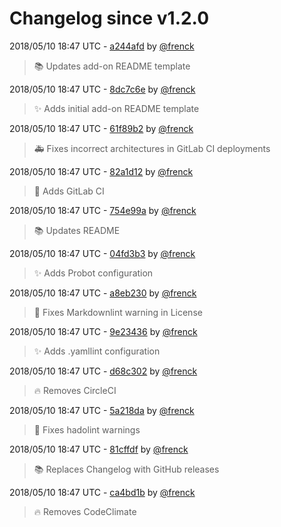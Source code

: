# Changelog since v1.2.0

2018/05/10 18:47 UTC - [a244afd](https://github.com/hassio-addons/addon-example/commit/a244afdb7a9f8bea6deab77afe4a53d7ec57fe21) by [@frenck](https://github.com/frenck)
> :books: Updates add-on README template 

2018/05/10 18:47 UTC - [8dc7c6e](https://github.com/hassio-addons/addon-example/commit/8dc7c6eb7453143429bf5f8c5bc69a9c535bb00a) by [@frenck](https://github.com/frenck)
> :sparkles: Adds initial add-on README template 

2018/05/10 18:47 UTC - [61f89b2](https://github.com/hassio-addons/addon-example/commit/61f89b2b1366d766de2ee3218cb47e55931fe30a) by [@frenck](https://github.com/frenck)
> :ambulance: Fixes incorrect architectures in GitLab CI deployments 

2018/05/10 18:47 UTC - [82a1d12](https://github.com/hassio-addons/addon-example/commit/82a1d120b4c57c6c6852092e555ceeaa88e2c4d7) by [@frenck](https://github.com/frenck)
> :rocket: Adds GitLab CI 

2018/05/10 18:47 UTC - [754e99a](https://github.com/hassio-addons/addon-example/commit/754e99a0384827e76dfd95f5c01eef3ce5bea153) by [@frenck](https://github.com/frenck)
> :books: Updates README 

2018/05/10 18:47 UTC - [04fd3b3](https://github.com/hassio-addons/addon-example/commit/04fd3b3a1a1b7cbd0052cf850ac409263e38bed0) by [@frenck](https://github.com/frenck)
> :sparkles: Adds Probot configuration 

2018/05/10 18:47 UTC - [a8eb230](https://github.com/hassio-addons/addon-example/commit/a8eb23052da29a98495c9ae03dad910880a072ca) by [@frenck](https://github.com/frenck)
> :shirt: Fixes Markdownlint warning in License 

2018/05/10 18:47 UTC - [9e23436](https://github.com/hassio-addons/addon-example/commit/9e23436cf0eddbf260e35464397f6afa8309e520) by [@frenck](https://github.com/frenck)
> :sparkles: Adds .yamllint configuration 

2018/05/10 18:47 UTC - [d68c302](https://github.com/hassio-addons/addon-example/commit/d68c302ee83e072ad617af71dfdc2b3350afe826) by [@frenck](https://github.com/frenck)
> :fire: Removes CircleCI 

2018/05/10 18:47 UTC - [5a218da](https://github.com/hassio-addons/addon-example/commit/5a218dafa2c868aeb97678acf08446a25e6c3874) by [@frenck](https://github.com/frenck)
> :shirt: Fixes hadolint warnings 

2018/05/10 18:47 UTC - [81cffdf](https://github.com/hassio-addons/addon-example/commit/81cffdfa36121fe24146cbc8cd6ad74dc21348d0) by [@frenck](https://github.com/frenck)
> :books: Replaces Changelog with GitHub releases 

2018/05/10 18:47 UTC - [ca4bd1b](https://github.com/hassio-addons/addon-example/commit/ca4bd1b5005f51f0e07cd192a9f1bb20cd9ded81) by [@frenck](https://github.com/frenck)
> :fire: Removes CodeClimate 

